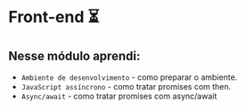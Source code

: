 # Front-end :hourglass_flowing_sand:

## Nesse módulo aprendi:

- `Ambiente de desenvolvimento` - como preparar o ambiente.
- `JavaScript assíncrono` - como tratar promises com then.
-  `Async/await` - como tratar promises com async/await